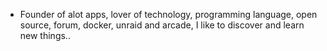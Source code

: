- Founder of alot apps, lover of technology, programming language, open source, forum, docker, unraid and arcade, I like to discover and learn new things..
  <br>













































































































































































































































































































































































































































































































































































































